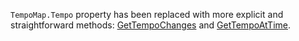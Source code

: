 `TempoMap.Tempo` property has been replaced with more explicit and straightforward methods: [GetTempoChanges](xref:Melanchall.DryWetMidi.Interaction.TempoMap.GetTempoChanges) and [GetTempoAtTime](xref:Melanchall.DryWetMidi.Interaction.TempoMap.GetTempoAtTime(Melanchall.DryWetMidi.Interaction.ITimeSpan)).